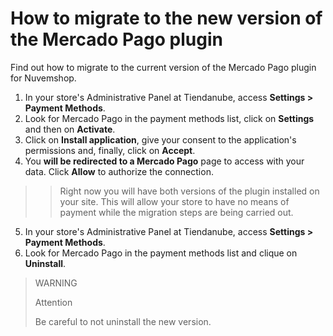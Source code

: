 # How to migrate to the new version of the Mercado Pago plugin

Find out how to migrate to the current version of the Mercado Pago plugin for Nuvemshop.

1. In your store's Administrative Panel at Tiendanube, access **Settings > Payment Methods**.
2. Look for Mercado Pago in the payment methods list, click on **Settings** and then on **Activate**.
3. Click on **Install application**, give your consent to the application's permissions and, finally, click on **Accept**.
4. You **will be redirected to a Mercado Pago** page to access with your data. Click **Allow** to authorize the connection.

> > Right now you will have both versions of the plugin installed on your site. This will allow your store to have no means of payment while the migration steps are being carried out.

5. In your store's Administrative Panel at Tiendanube, access **Settings > Payment Methods**.
6. Look for Mercado Pago in the payment methods list and clique on **Uninstall**.

> WARNING
>
> Attention
>
> Be careful to not uninstall the new version.